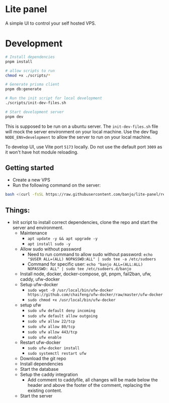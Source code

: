 # Lite panel

A simple UI to control your self hosted VPS.

# Development

```bash
# Install dependencies
pnpm install

# allow scripts to run
chmod +x ./scripts/*

# Generate prisma client
pnpm db:generate

# Run the init script for local development
./scripts/init-dev-files.sh

# Start development server
pnpm dev
```

This is supposed to be run on a ubuntu server. The `init-dev-files.sh` file will mock the server environment on your local machine. Use the dev flag `NODE_ENV=development` to allow the server to run on your local machine.

To develop UI, use Vite port `5173` locally. Do not use the default port `3009` as it won't have hot module reloading.

## Getting started

-   Create a new VPS
-   Run the following command on the server:

```bash
bash <(curl -fsSL https://raw.githubusercontent.com/banjo/lite-panel/refs/heads/main/scripts/init-server.sh)
```

## Things:

-   Init script to install correct dependencies, clone the repo and start the server and environment.
    -   Maintenance
        -   `apt update -y && apt upgrade -y`
        -   `apt install sudo -y`
    -   Allow sudo without password
        -   Need to run command to allow sudo without password: `echo "$USER ALL=(ALL) NOPASSWD:ALL" | sudo tee -a /etc/sudoers`
        -   Command for specific user: `echo "banjo ALL=(ALL:ALL) NOPASSWD: ALL" | sudo tee /etc/sudoers.d/banjo`
    -   Install node, docker, docker-compose, git, pnpm, fail2ban, ufw, caddy, ufw-docker
    -   Setup ufw-docker
        -   `sudo wget -O /usr/local/bin/ufw-docker https://github.com/chaifeng/ufw-docker/raw/master/ufw-docker`
        -   `sudo chmod +x /usr/local/bin/ufw-docker`
    -   setup ufw
        -   `sudo ufw default deny incoming`
        -   `sudo ufw default allow outgoing`
        -   `sudo ufw allow 22/tcp`
        -   `sudo ufw allow 80/tcp`
        -   `sudo ufw allow 443/tcp`
        -   `sudo ufw enable`
    -   Restart ufw-docker
        -   `sudo ufw-docker install`
        -   `sudo systemctl restart ufw`
    -   Download the git repo
    -   Install dependencies
    -   Start the database
    -   Setup the caddy integration
        -   Add comment to caddyfile, all changes will be made below the header and above the footer of the comment, replacing the existing content.
    -   Start the server

```

```
